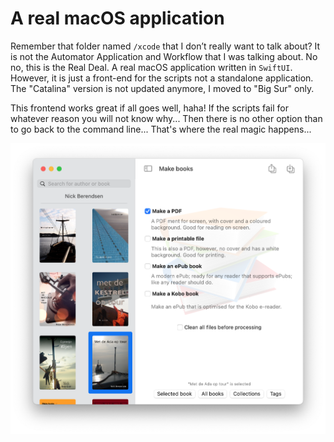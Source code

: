 # A real macOS application

Remember that folder named `/xcode` that I don’t really want to talk about? It is not the Automator Application and Workflow that I was talking about. No no, this is the Real Deal. A real macOS application written in `SwiftUI`. However, it is just a front-end for the scripts not a standalone application. The "Catalina" version is not updated anymore, I moved to "Big Sur" only.


This frontend works great if all goes well, haha! If the scripts fail for whatever reason you will not know why... Then there is no other option than to go back to the command line... That's where the real magic happens...

![](images/mac-app.png)




